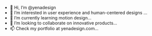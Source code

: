 - 👋 Hi, I’m @yenadesign
- 👀 I’m interested in user experience and human-centered designs ...
- 🌱 I’m currently learning motion design...
- 💞️ I’m looking to collaborate on innovative products...
- 📫 Check my portfolio at yenadesign.com...

<!---
yenadesign/yenadesign is a ✨ special ✨ repository because its `README.md` (this file) appears on your GitHub profile.
You can click the Preview link to take a look at your changes.
--->

